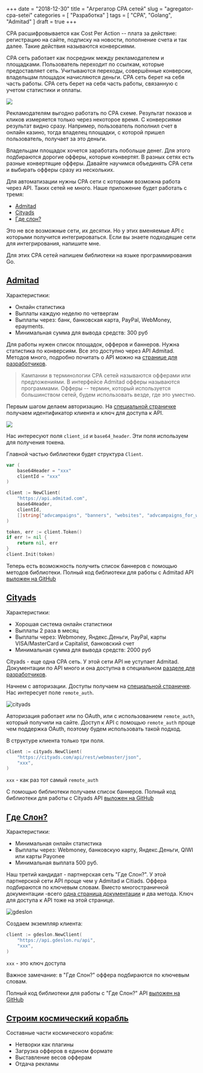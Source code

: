 +++
date = "2018-12-30"
title = "Агрегатор CPA сетей"
slug = "agregator-cpa-setei"
categories = [ "Разработка" ]
tags = [ "CPA", "Golang", "Admitad" ]
draft = true
+++

CPA расшифровывается как Cost Per Action -- плата за действие: регистрацию на сайте, подписку на новости, пополнение счета и так далее. Такие действия называются конверсиями.

СPA сеть работает как посредник между рекламодателем и площадками. Пользователь переходит по ссылкам, которые предоставляет сеть. Учитываются переходы, совершённые конверсии, владельцам площадок начисляются деньги. CPA сеть берет на себя часть работы. CPA сеть берет на себя часть работы, связанную с учетом статистики и оплаты.

![](/img/cpa/cpa.png?c=1)

Рекламодателям выгодно работать по CPA схеме. Результат показов и кликов измеряется только через некоторое время. С конверсиями результат видно сразу. Например, пользователь пополнил счет в онлайн казино, тогда владелец площадки, с которой пришел пользователь, получает за это деньги.

Владельцам площадок хочется заработать побольше денег. Для этого подбираются дорогие офферы, которые конвертят. В разных сетях есть разные конвертящие офферы. Давайте научимся объединять CPA сети и выбирать офферы сразу из нескольких.

Для автоматизации нужны CPA сети с которыми возможна работа через API. Таких сетей не много. Наше приложение будет работать с тремя:

* [Admitad](https://developers.admitad.com/ru/doc/webmaster-api/)
* [Сityads](https://cityads.com/api/dev/interface/rest?lang=ru)
* [Где слон?](https://www.gdeslon.ru/api_settings/xml)

Это не все возможные сети, их десятки. Но у этих вменяемые API с которыми получится интегрироваться. Если вы знаете подходящие сети для интегрирования, напишите мне.

Для этих CPA сетей напишем библиотеки на языке программирования Go.

<h2 id="admitad"><a href="#admitad">Admitad</a></h2>

Характеристики:

- Онлайн статистика
- Выплаты каждую неделю по четвергам
- Выплаты через: банк, банковская карта, PayPal, WebMoney, epayments.
- Минимальная сумма для вывода средств: 300 руб

Для работы нужен список площадок, офферов и баннеров. Нужна статистика по конверсиям. Все это доступно через API Admitad. Методов много, подробно почитать о API можно на [странице для разработчиков](https://developers.admitad.com/ru/doc/api_ru/methods/methods-index/).

> Кампании в терминологии CPA сетей называются офферами или предложениями. В интерфейсе Admitad офферы называются программами. Офферы -- термин, который используется большинством сетей, будем использовать везде, где это уместно.

Первым шагом делаем авторизацию. На [специальной страничке](https://www.admitad.com/ru/webmaster/account/settings/credentials/) получаем идентификатор клиента и ключ для доступа к API.

![](/img/cpa/admitad.png)

Нас интересуют поля `client_id` и `base64_header`. Эти поля используем для получения токена. 

Главной частью библиотеки будет структура `Client`.

```go
var (
    base64Header = "xxx"
    clientId = "xxx"
)

client := NewClient(
    "https://api.admitad.com",
    base64Header,
    clientId,
    []string{"advcampaigns", "banners", "websites", "advcampaigns_for_website", "banners_for_website"},
)

token, err := client.Token()
if err != nil {
    return nil, err
}
client.Init(token)
```
Теперь есть возможность получить список баннеров с помощью методов библиотеки. Полный код библиотеки для работы с Admitad API [выложен на GitHub](https://github.com/horechek/admitad)

<h2 id="cityads"><a href="#cityads">Cityads</a></h2>

Характеристики:

- Хорошая система онлайн статистики
- Выплаты 2 раза в месяц
- Выплаты через: Webmoney, Яндекс.Деньги, PayPal, карты VISA/MasterCard и Capitalist, банковский счет
- Минимальная сумма для вывода средств: 2000 руб

Cityads - еще одна CPA сеть. У этой сети API не уступает Admitad. Документации по API много и она доступна в специальном [разделе для разработчиков](https://cityads.com/api/dev/auth?lang=ru).

Начнем с авторизации. Доступы получаем на [специальной страничке](https://cityads.com/ru/webmaster/office/api). Нас интересует поле `remote_auth`.
 
![cityads](/img/cpa/cityads.png)

Авторизация работает или по OAuth, или с использованием `remote_auth`, который получили на сайте. Доступ к API с помощью `remote_auth` проще чем поддержка OAuth, поэтому будем использовать такой подход.

В структуре клиента только три поля.

```go
client := cityads.NewClient(
    "https://cityads.com/api/rest/webmaster/json",
    "xxx",
)
```

`xxx` - как раз тот самый `remote_auth`

С помощью библиотеки получаем список баннеров. Полный код библиотеки для работы с Сityads API [выложен на GitHub](https://github.com/horechek/cityads)

<h2 id="gdeslon"><a href="#gdeslon">Где Слон?</a></h2>

Характеристики:

- Минимальная онлайн статистика
- Выплаты через: Webmoney, банковскую карту, Яндекс.Деньги, QIWI или карты Payonee
- Минимальная выплата 500 руб.

Наш третий кандидат - партнерская сеть "Где Слон?". У этой партнерской сети API проще чем у Admitad и Citiads. Оффера подбираются по ключевым словам. Вместо многостраничной документации -всего [одна страница документации](https://www.gdeslon.ru/api_settings/xml) и два метода. Ключ для доступа к API тоже на этой странице.

![gdeslon](/img/cpa/gdeslon.png)

Создаем экземпляр клиента:

```go
client := gdeslon.NewClient(
    "https://api.gdeslon.ru/api",
    "xxx",
)
```

`xxx` - это ключ доступа

Важное замечание: в "Где Слон?" оффера подбираются по ключевым словам. 

Полный код библиотеки для работы с "Где Слон?" API [выложен на GitHub](https://github.com/horechek/gdeslon)

<h2 id="spaceship"><a href="#spaceship">Строим космический корабль</a></h2>

Составные части космического корабля:

 - Нетворки как плагины
 - Загрузка офферов в едином формате
 - Выставление весов офферам
 - Отдача рекламы